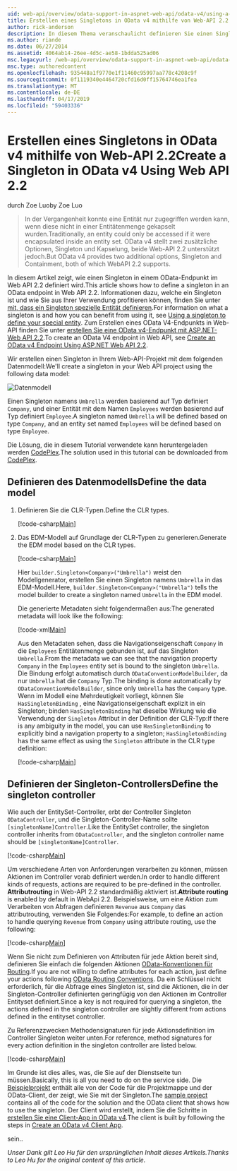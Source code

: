 ```yaml
---
uid: web-api/overview/odata-support-in-aspnet-web-api/odata-v4/using-a-singleton-in-an-odata-endpoint-in-web-api-22
title: Erstellen eines Singletons in OData v4 mithilfe von Web-API 2.2 | Microsoft-Dokumentation
author: rick-anderson
description: In diesem Thema veranschaulicht definieren Sie einen Singleton in einem OData-Endpunkt im Web API 2.2.
ms.author: riande
ms.date: 06/27/2014
ms.assetid: 4064ab14-26ee-4d5c-ae58-1bdda525ad06
msc.legacyurl: /web-api/overview/odata-support-in-aspnet-web-api/odata-v4/using-a-singleton-in-an-odata-endpoint-in-web-api-22
msc.type: authoredcontent
ms.openlocfilehash: 935448a1f9770e1f11460c95997aa778c4208c9f
ms.sourcegitcommit: 0f1119340e4464720cfd16d0ff15764746ea1fea
ms.translationtype: MT
ms.contentlocale: de-DE
ms.lasthandoff: 04/17/2019
ms.locfileid: "59403336"
---
```

# <a name="create-a-singleton-in-odata-v4-using-web-api-22"></a><span data-ttu-id="d3947-103">Erstellen eines Singletons in OData v4 mithilfe von Web-API 2.2</span><span class="sxs-lookup"><span data-stu-id="d3947-103">Create a Singleton in OData v4 Using Web API 2.2</span></span>

<span data-ttu-id="d3947-104">durch Zoe Luo</span><span class="sxs-lookup"><span data-stu-id="d3947-104">by Zoe Luo</span></span>

> <span data-ttu-id="d3947-105">In der Vergangenheit konnte eine Entität nur zugegriffen werden kann, wenn diese nicht in einer Entitätenmenge gekapselt wurden.</span><span class="sxs-lookup"><span data-stu-id="d3947-105">Traditionally, an entity could only be accessed if it were encapsulated inside an entity set.</span></span> <span data-ttu-id="d3947-106">OData v4 stellt zwei zusätzliche Optionen, Singleton und Kapselung, beide Web-API 2.2 unterstützt jedoch.</span><span class="sxs-lookup"><span data-stu-id="d3947-106">But OData v4 provides two additional options, Singleton and Containment, both of which WebAPI 2.2 supports.</span></span>


<span data-ttu-id="d3947-107">In diesem Artikel zeigt, wie einen Singleton in einem OData-Endpunkt im Web API 2.2 definiert wird.</span><span class="sxs-lookup"><span data-stu-id="d3947-107">This article shows how to define a singleton in an OData endpoint in Web API 2.2.</span></span> <span data-ttu-id="d3947-108">Informationen dazu, welche ein Singleton ist und wie Sie aus Ihrer Verwendung profitieren können, finden Sie unter [mit, dass ein Singleton spezielle Entität definieren](https://blogs.msdn.com/b/odatateam/archive/2014/03/05/use-singleton-to-define-your-special-entity.aspx).</span><span class="sxs-lookup"><span data-stu-id="d3947-108">For information on what a singleton is and how you can benefit from using it, see [Using a singleton to define your special entity](https://blogs.msdn.com/b/odatateam/archive/2014/03/05/use-singleton-to-define-your-special-entity.aspx).</span></span> <span data-ttu-id="d3947-109">Zum Erstellen eines OData V4-Endpunkts in Web-API finden Sie unter [erstellen Sie eine OData v4-Endpunkt mit ASP.NET-Web API 2.2](create-an-odata-v4-endpoint.md).</span><span class="sxs-lookup"><span data-stu-id="d3947-109">To create an OData V4 endpoint in Web API, see [Create an OData v4 Endpoint Using ASP.NET Web API 2.2](create-an-odata-v4-endpoint.md).</span></span> 

<span data-ttu-id="d3947-110">Wir erstellen einen Singleton in Ihrem Web-API-Projekt mit dem folgenden Datenmodell:</span><span class="sxs-lookup"><span data-stu-id="d3947-110">We'll create a singleton in your Web API project using the following data model:</span></span>

![Datenmodell](using-a-singleton-in-an-odata-endpoint-in-web-api-22/_static/image1.png)

<span data-ttu-id="d3947-112">Einen Singleton namens `Umbrella` werden basierend auf Typ definiert `Company`, und einer Entität mit dem Namen `Employees` werden basierend auf Typ definiert `Employee`.</span><span class="sxs-lookup"><span data-stu-id="d3947-112">A singleton named `Umbrella` will be defined based on type `Company`, and an entity set named `Employees` will be defined based on type `Employee`.</span></span>

<span data-ttu-id="d3947-113">Die Lösung, die in diesem Tutorial verwendete kann heruntergeladen werden [CodePlex](http://aspnet.codeplex.com/sourcecontrol/latest#Samples/WebApi/OData/v4/ODataSingletonSample/).</span><span class="sxs-lookup"><span data-stu-id="d3947-113">The solution used in this tutorial can be downloaded from [CodePlex](http://aspnet.codeplex.com/sourcecontrol/latest#Samples/WebApi/OData/v4/ODataSingletonSample/).</span></span>

## <a name="define-the-data-model"></a><span data-ttu-id="d3947-114">Definieren des Datenmodells</span><span class="sxs-lookup"><span data-stu-id="d3947-114">Define the data model</span></span>

1. <span data-ttu-id="d3947-115">Definieren Sie die CLR-Typen.</span><span class="sxs-lookup"><span data-stu-id="d3947-115">Define the CLR types.</span></span>

    [!code-csharp[Main](using-a-singleton-in-an-odata-endpoint-in-web-api-22/samples/sample1.cs)]
2. <span data-ttu-id="d3947-116">Das EDM-Modell auf Grundlage der CLR-Typen zu generieren.</span><span class="sxs-lookup"><span data-stu-id="d3947-116">Generate the EDM model based on the CLR types.</span></span>

    [!code-csharp[Main](using-a-singleton-in-an-odata-endpoint-in-web-api-22/samples/sample2.cs)]

    <span data-ttu-id="d3947-117">Hier `builder.Singleton<Company>("Umbrella")` weist den Modellgenerator, erstellen Sie einen Singleton namens `Umbrella` in das EDM-Modell.</span><span class="sxs-lookup"><span data-stu-id="d3947-117">Here, `builder.Singleton<Company>("Umbrella")` tells the model builder to create a singleton named `Umbrella` in the EDM model.</span></span>

    <span data-ttu-id="d3947-118">Die generierte Metadaten sieht folgendermaßen aus:</span><span class="sxs-lookup"><span data-stu-id="d3947-118">The generated metadata will look like the following:</span></span>

    [!code-xml[Main](using-a-singleton-in-an-odata-endpoint-in-web-api-22/samples/sample3.xml)]

    <span data-ttu-id="d3947-119">Aus den Metadaten sehen, dass die Navigationseigenschaft `Company` in die `Employees` Entitätenmenge gebunden ist, auf das Singleton `Umbrella`.</span><span class="sxs-lookup"><span data-stu-id="d3947-119">From the metadata we can see that the navigation property `Company` in the `Employees` entity set is bound to the singleton `Umbrella`.</span></span> <span data-ttu-id="d3947-120">Die Bindung erfolgt automatisch durch `ODataConventionModelBuilder`, da nur `Umbrella` hat die `Company` Typ.</span><span class="sxs-lookup"><span data-stu-id="d3947-120">The binding is done automatically by `ODataConventionModelBuilder`, since only `Umbrella` has the `Company` type.</span></span> <span data-ttu-id="d3947-121">Wenn im Modell eine Mehrdeutigkeit vorliegt, können Sie `HasSingletonBinding` , eine Navigationseigenschaft explizit in ein Singleton; binden `HasSingletonBinding` hat dieselbe Wirkung wie die Verwendung der `Singleton` Attribut in der Definition der CLR-Typ:</span><span class="sxs-lookup"><span data-stu-id="d3947-121">If there is any ambiguity in the model, you can use `HasSingletonBinding` to explicitly bind a navigation property to a singleton; `HasSingletonBinding` has the same effect as using the `Singleton` attribute in the CLR type definition:</span></span>

    [!code-csharp[Main](using-a-singleton-in-an-odata-endpoint-in-web-api-22/samples/sample4.cs)]

## <a name="define-the-singleton-controller"></a><span data-ttu-id="d3947-122">Definieren der Singleton-Controllers</span><span class="sxs-lookup"><span data-stu-id="d3947-122">Define the singleton controller</span></span>

<span data-ttu-id="d3947-123">Wie auch der EntitySet-Controller, erbt der Controller Singleton `ODataController`, und die Singleton-Controller-Name sollte `[singletonName]Controller`.</span><span class="sxs-lookup"><span data-stu-id="d3947-123">Like the EntitySet controller, the singleton controller inherits from `ODataController`, and the singleton controller name should be `[singletonName]Controller`.</span></span>

[!code-csharp[Main](using-a-singleton-in-an-odata-endpoint-in-web-api-22/samples/sample5.cs)]

<span data-ttu-id="d3947-124">Um verschiedene Arten von Anforderungen verarbeiten zu können, müssen Aktionen im Controller vorab definiert werden.</span><span class="sxs-lookup"><span data-stu-id="d3947-124">In order to handle different kinds of requests, actions are required to be pre-defined in the controller.</span></span> <span data-ttu-id="d3947-125">**Attributrouting** in Web-API 2.2 standardmäßig aktiviert ist.</span><span class="sxs-lookup"><span data-stu-id="d3947-125">**Attribute routing** is enabled by default in WebApi 2.2.</span></span> <span data-ttu-id="d3947-126">Beispielsweise, um eine Aktion zum Verarbeiten von Abfragen definieren `Revenue` aus `Company` das attributrouting, verwenden Sie Folgendes:</span><span class="sxs-lookup"><span data-stu-id="d3947-126">For example, to define an action to handle querying `Revenue` from `Company` using attribute routing, use the following:</span></span>

[!code-csharp[Main](using-a-singleton-in-an-odata-endpoint-in-web-api-22/samples/sample6.cs)]

<span data-ttu-id="d3947-127">Wenn Sie nicht zum Definieren von Attributen für jede Aktion bereit sind, definieren Sie einfach die folgenden Aktionen [OData-Konventionen für Routing](../odata-routing-conventions.md).</span><span class="sxs-lookup"><span data-stu-id="d3947-127">If you are not willing to define attributes for each action, just define your actions following [OData Routing Conventions](../odata-routing-conventions.md).</span></span> <span data-ttu-id="d3947-128">Da ein Schlüssel nicht erforderlich, für die Abfrage eines Singleton ist, sind die Aktionen, die in der Singleton-Controller definierten geringfügig von den Aktionen im Controller Entityset definiert.</span><span class="sxs-lookup"><span data-stu-id="d3947-128">Since a key is not required for querying a singleton, the actions defined in the singleton controller are slightly different from actions defined in the entityset controller.</span></span>

<span data-ttu-id="d3947-129">Zu Referenzzwecken Methodensignaturen für jede Aktionsdefinition im Controller Singleton weiter unten.</span><span class="sxs-lookup"><span data-stu-id="d3947-129">For reference, method signatures for every action definition in the singleton controller are listed below.</span></span>

[!code-csharp[Main](using-a-singleton-in-an-odata-endpoint-in-web-api-22/samples/sample7.cs)]

<span data-ttu-id="d3947-130">Im Grunde ist dies alles, was, die Sie auf der Dienstseite tun müssen.</span><span class="sxs-lookup"><span data-stu-id="d3947-130">Basically, this is all you need to do on the service side.</span></span> <span data-ttu-id="d3947-131">Die [Beispielprojekt](http://aspnet.codeplex.com/sourcecontrol/latest#Samples/WebApi/OData/v4/ODataSingletonSample/) enthält alle von der Code für die Projektmappe und der OData-Client, der zeigt, wie Sie mit der Singleton.</span><span class="sxs-lookup"><span data-stu-id="d3947-131">The [sample project](http://aspnet.codeplex.com/sourcecontrol/latest#Samples/WebApi/OData/v4/ODataSingletonSample/) contains all of the code for the solution and the OData client that shows how to use the singleton.</span></span> <span data-ttu-id="d3947-132">Der Client wird erstellt, indem Sie die Schritte in [erstellen Sie eine Client-App in OData v4](create-an-odata-v4-client-app.md).</span><span class="sxs-lookup"><span data-stu-id="d3947-132">The client is built by following the steps in [Create an OData v4 Client App](create-an-odata-v4-client-app.md).</span></span>

<span data-ttu-id="d3947-133">sein.</span><span class="sxs-lookup"><span data-stu-id="d3947-133">.</span></span> 

<span data-ttu-id="d3947-134">*Unser Dank gilt Leo Hu für den ursprünglichen Inhalt dieses Artikels.*</span><span class="sxs-lookup"><span data-stu-id="d3947-134">*Thanks to Leo Hu for the original content of this article.*</span></span>
